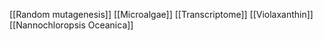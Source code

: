 [[Random mutagenesis]]
[[Microalgae]]
[[Transcriptome]]
[[Violaxanthin]]
[[Nannochloropsis Oceanica]]
